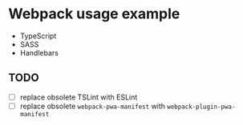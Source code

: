 # Webpack usage example
- TypeScript
- SASS
- Handlebars

## TODO
- [ ] replace obsolete TSLint with ESLint
- [ ] replace obsolete `webpack-pwa-manifest` with `webpack-plugin-pwa-manifest`
